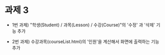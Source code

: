 # 과제 3

* 1번 과제) "학생(Student) / 과목(Lesson) / 수강(Course)"의 '수정' 과 '삭제' 기능 추가

* 2번 과제) 수강과목(courseList.html)의 '인원'을 계산해서 화면에 출력하는 기능 추가